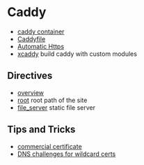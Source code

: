 # Caddy

* [caddy container](https://hub.docker.com/_/caddy)
* [Caddyfile](https://caddyserver.com/docs/caddyfile)
* [Automatic Https](https://caddyserver.com/docs/automatic-https)
* [xcaddy](https://github.com/caddyserver/xcaddy) build caddy with custom modules

## Directives

* [overview](https://caddyserver.com/docs/caddyfile/directives)
* [root](https://caddyserver.com/docs/caddyfile/directives/root) root path of the site
* [file_server](https://caddyserver.com/docs/caddyfile/directives/file_server) static file server

## Tips and Tricks

* [commercial certificate](https://caddy.community/t/how-to-configure-custom-ssl-certificates/20680)
* [DNS challenges for wildcard certs](https://caddy.community/t/how-to-use-dns-provider-modules-in-caddy-2/8148)

